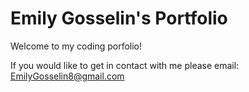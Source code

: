 # Emily Gosselin's Portfolio

Welcome to my coding porfolio!

If you would like to get in contact with me please email:
[EmilyGosselin8@gmail.com](mailto:emilygosselin8@gmail.com)
